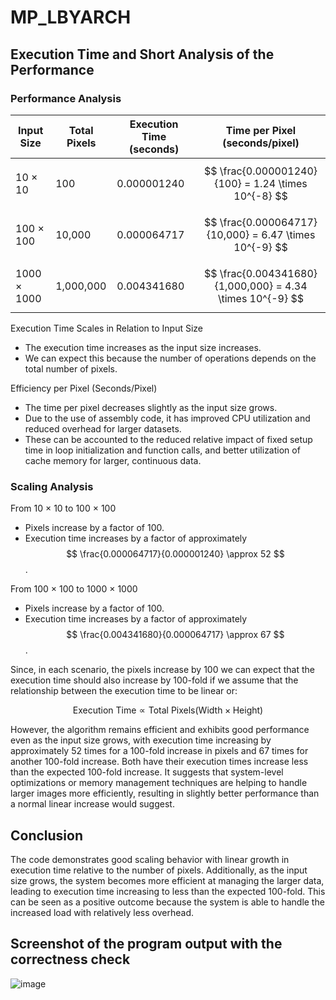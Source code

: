 # MP_LBYARCH

## Execution Time and Short Analysis of the Performance

### Performance Analysis


| Input Size    | Total Pixels | Execution Time (seconds) | Time per Pixel (seconds/pixel) |
|---------------|--------------|--------------------------|---------------------------------|
| 10 × 10       | 100          | 0.000001240              | $$ \frac{0.000001240}{100} = 1.24 \times 10^{-8} $$ |
| 100 × 100     | 10,000       | 0.000064717              | $$ \frac{0.000064717}{10,000} = 6.47 \times 10^{-9} $$ |
| 1000 × 1000   | 1,000,000    | 0.004341680              | $$ \frac{0.004341680}{1,000,000} = 4.34 \times 10^{-9} $$ |

Execution Time Scales in Relation to Input Size
* The execution time increases as the input size increases.
* We can expect this because the number of operations depends on the total number of pixels.
  
Efficiency per Pixel (Seconds/Pixel)
* The time per pixel decreases slightly as the input size grows.
* Due to the use of assembly code, it has improved CPU utilization and reduced overhead for larger datasets.
* These can be accounted to the reduced relative impact of fixed setup time in loop initialization and function calls, and better utilization of cache memory for larger, continuous data.

### Scaling Analysis

From 10 × 10 to 100 × 100
* Pixels increase by a factor of 100.
* Execution time increases by a factor of approximately
$$
\frac{0.000064717}{0.000001240} \approx 52
$$.

From 100 × 100 to 1000 × 1000
* Pixels increase by a factor of 100.
* Execution time increases by a factor of approximately
$$
\frac{0.004341680}{0.000064717} \approx 67
$$.

Since, in each scenario, the pixels increase by 100 we can expect that the execution time should also increase by 100-fold if we assume that the relationship between the execution time to be linear or: 

$$
\text{Execution Time} \propto \text{Total Pixels} (\text{Width} \times \text{Height})
$$

However, the algorithm remains efficient and exhibits good performance even as the input size grows, with execution time increasing by approximately 52 times for a 100-fold increase in pixels and 67 times for another 100-fold increase. Both have their execution times increase less than the expected 100-fold increase. It suggests that system-level optimizations or memory management techniques are helping to handle larger images more efficiently, resulting in slightly better performance than a normal linear increase would suggest.

## Conclusion
The code demonstrates good scaling behavior with linear growth in execution time relative to the number of pixels. Additionally, as the input size grows, the system becomes more efficient at managing the larger data, leading to execution time increasing to less than the expected 100-fold. This can be seen as a positive outcome because the system is able to handle the increased load with relatively less overhead.


## Screenshot of the program output with the correctness check

![image](https://github.com/user-attachments/assets/9918d413-0f22-4603-aa9e-790be050d933)


